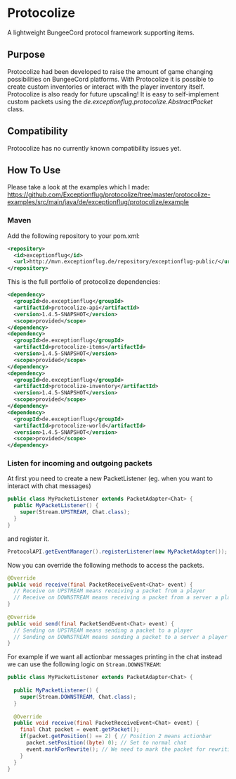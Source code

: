 # Protocolize
A lightweight BungeeCord protocol framework supporting items.
## Purpose
Protocolize had been developed to raise the amount of game changing possibilities on BungeeCord platforms. With Protocolize it is possible to create custom inventories or interact with the player inventory itself. Protocolize is also ready for future upscaling! It is easy to self-implement custom packets using the *de.exceptionflug.protocolize.AbstractPacket* class.
## Compatibility
Protocolize has no currently known compatibility issues yet.
## How To Use
Please take a look at the examples which I made: https://github.com/Exceptionflug/protocolize/tree/master/protocolize-examples/src/main/java/de/exceptionflug/protocolize/example

### Maven
Add the following repository to your pom.xml:
```xml
<repository>
  <id>exceptionflug</id>
  <url>http://mvn.exceptionflug.de/repository/exceptionflug-public/</url>
</repository>
```
This is the full portfolio of protocolize dependencies:
```xml
<dependency>
  <groupId>de.exceptionflug</groupId>
  <artifactId>protocolize-api</artifactId>
  <version>1.4.5-SNAPSHOT</version>
  <scope>provided</scope>
</dependency>
<dependency>
  <groupId>de.exceptionflug</groupId>
  <artifactId>protocolize-items</artifactId>
  <version>1.4.5-SNAPSHOT</version>
  <scope>provided</scope>
</dependency>
<dependency>
  <groupId>de.exceptionflug</groupId>
  <artifactId>protocolize-inventory</artifactId>
  <version>1.4.5-SNAPSHOT</version>
  <scope>provided</scope>
</dependency>
<dependency>
  <groupId>de.exceptionflug</groupId>
  <artifactId>protocolize-world</artifactId>
  <version>1.4.5-SNAPSHOT</version>
  <scope>provided</scope>
</dependency>
```

### Listen for incoming and outgoing packets
At first you need to create a new PacketListener (eg. when you want to interact with chat messages)
```java
public class MyPacketListener extends PacketAdapter<Chat> {  
  public MyPacketListener() {  
    super(Stream.UPSTREAM, Chat.class);  
  }
}
```
and register it.
```java
ProtocolAPI.getEventManager().registerListener(new MyPacketAdapter());
```
Now you can override the following methods to access the packets.
```java
@Override  
public void receive(final PacketReceiveEvent<Chat> event) {  
  // Receive on UPSTREAM means receiving a packet from a player  
  // Receive on DOWNSTREAM means receiving a packet from a server a player is connected to
}  
  
@Override  
public void send(final PacketSendEvent<Chat> event) {  
  // Sending on UPSTREAM means sending a packet to a player  
  // Sending on DOWNSTREAM means sending a packet to a server a player is connected with
}
 ```
 For example if we want all actionbar messages printing in the chat instead we can use the following logic on `Stream.DOWNSTREAM`:
 ```java
public class MyPacketListener extends PacketAdapter<Chat> {  
  
   public MyPacketListener() {  
     super(Stream.DOWNSTREAM, Chat.class);  
   }  
  
   @Override  
   public void receive(final PacketReceiveEvent<Chat> event) {  
     final Chat packet = event.getPacket();  
     if(packet.getPosition() == 2) { // Position 2 means actionbar  
       packet.setPosition((byte) 0); // Set to normal chat  
       event.markForRewrite(); // We need to mark the packet for rewriting after we changed fields in the packet class. This is only necessary when receiving packets.  
     }  
   }  
}
 ```
